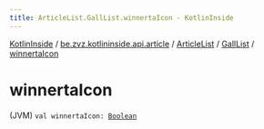 ```yaml
---
title: ArticleList.GallList.winnertaIcon - KotlinInside
---
```


[KotlinInside](../../../index.html) / [be.zvz.kotlininside.api.article](../../index.html) / [ArticleList](../index.html) / [GallList](index.html) / [winnertaIcon](./winnerta-icon.html)

# winnertaIcon

(JVM) `val winnertaIcon: `[`Boolean`](https://kotlinlang.org/api/latest/jvm/stdlib/kotlin/-boolean/index.html)